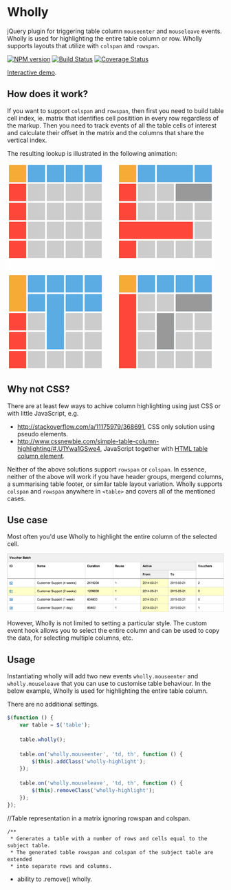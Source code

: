# Wholly

jQuery plugin for triggering table column `mouseenter` and `mouseleave` events. Wholly is used for highlighting the entire table column or row. Wholly supports layouts that utilize with `colspan` and `rowspan`.

[![NPM version](https://badge.fury.io/js/wholly.svg)](http://badge.fury.io/js/wholly)
[![Build Status](https://travis-ci.org/gajus/wholly.png?branch=master)](https://travis-ci.org/gajus/wholly)
[![Coverage Status](https://coveralls.io/repos/gajus/wholly/badge.png?branch=master)](https://coveralls.io/r/gajus/wholly?branch=master)

[Interactive demo](http://gajus.com/demo/wholly/demo/).

## How does it work?

If you want to support `colspan` and `rowspan`, then first you need to build table cell index, ie. matrix that identifies cell positition in every row regardless of the markup. Then you need to track events of all the table cells of interest and calculate their offset in the matrix and the columns that share the vertical index.

The resulting lookup is illustrated in the following animation:

![Wholly highlighting a matrix](docs/static/image/animation.gif)

## Why not CSS?

There are at least few ways to achive column highlighting using just CSS or with little JavaScript, e.g.

* http://stackoverflow.com/a/11175979/368691, CSS only solution using pseudo elements.
* http://www.cssnewbie.com/simple-table-column-highlighting/#.U1Ywa1GSwe4, JavaScript together with [HTML table column element](https://developer.mozilla.org/en-US/docs/Web/HTML/Element/col).

Neither of the above solutions support `rowspan` or `colspan`. In essence, neither of the above will work if you have header groups, mergend columns, a summarising table footer, or similar table layout variation. Wholly supports `colspan` and `rowspan` anywhere in `<table>` and covers all of the mentioned cases.

## Use case

Most often you'd use Wholly to highlight the entire column of the selected cell.

![Table using Wholly](docs/static/image/example-use-case.png)

However, Wholly is not limited to setting a particular style. The custom event hook allows you to select the entire column and can be used to copy the data, for selecting multiple columns, etc.

## Usage

Instantiating wholly will add two new events `wholly.mouseenter` and `wholly.mouseleave` that you can use to customise table behaviour. In the below example, Wholly is used for highlighting the entire table column.

There are no additional settings.

```js
$(function () {
    var table = $('table');

    table.wholly();

    table.on('wholly.mouseenter', 'td, th', function () {
        $(this).addClass('wholly-highlight');
    });

    table.on('wholly.mouseleave', 'td, th', function () {
        $(this).removeClass('wholly-highlight');
    });
});
```

 //Table representation in a matrix ignoring rowspan and colspan.

    /**
     * Generates a table with a number of rows and cells equal to the subject table.
     * The generated table rowspan and colspan of the subject table are extended
     * into separate rows and columns.




* ability to .remove() wholly.